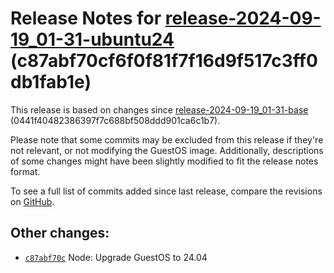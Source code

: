 Release Notes for [**release\-2024\-09\-19\_01\-31\-ubuntu24**](https://github.com/dfinity/ic/tree/release-2024-09-19_01-31-ubuntu24) (c87abf70cf6f0f81f7f16d9f517c3ff0db1fab1e)
================================================================================================================================================================================

This release is based on changes since [release\-2024\-09\-19\_01\-31\-base](https://dashboard.internetcomputer.org/release/0441f40482386397f7c688bf508ddd901ca6c1b7) (0441f40482386397f7c688bf508ddd901ca6c1b7\).

Please note that some commits may be excluded from this release if they're not relevant, or not modifying the GuestOS image. Additionally, descriptions of some changes might have been slightly modified to fit the release notes format.

To see a full list of commits added since last release, compare the revisions on [GitHub](https://github.com/dfinity/ic/compare/release-2024-09-19_01-31-base...release-2024-09-19_01-31-ubuntu24).

Other changes:
--------------

* [`c87abf70c`](https://github.com/dfinity/ic/commit/c87abf70c) Node: Upgrade GuestOS to 24\.04
